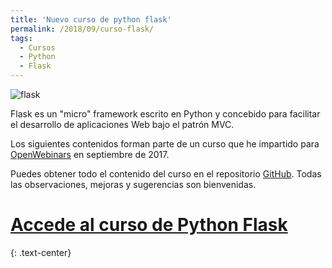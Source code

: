 ```yaml
---
title: 'Nuevo curso de python flask'
permalink: /2018/09/curso-flask/
tags:
  - Cursos
  - Python
  - Flask
---
```


![flask](https://plataforma.josedomingo.org/pledin/cursos/flask/img/flask.svg)

Flask es un "micro" framework escrito en Python y concebido para facilitar el desarrollo de aplicaciones Web bajo el patrón MVC.

Los siguientes contenidos forman parte de un curso que he impartido para [OpenWebinars](https://openwebinars.net/cursos/flask/?ref=landing-cursos) en septiembre de 2017.

Puedes obtener todo el contenido del curso en el repositorio [GitHub](https://github.com/josedom24/curso_flask).
Todas las observaciones, mejoras y sugerencias son bienvenidas.

# [Accede al curso de Python Flask](https://plataforma.josedomingo.org/pledin/cursos/flask/)
{: .text-center}




